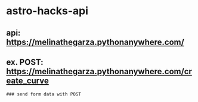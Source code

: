 # astro-hacks-api
## api: https://melinathegarza.pythonanywhere.com/
## ex. POST: https://melinathegarza.pythonanywhere.com/create_curve
    ### send form data with POST